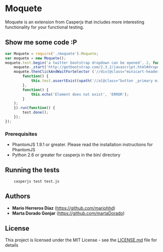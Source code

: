 # Moquete

Moquete is an extension from Casperjs that includes more interesting functionality for your functional testing.

## Show me some code :P

```javascript
var Moquete = require('./moquete').Moquete;
var moquete = new Moquete();
moquete.test.begin('a twitter bootstrap dropdown can be opened', 2, function(test) {
    moquete._start('http://getbootstrap.com/2.3.2/javascript.html#dropdowns');
    moquete.thenClickAndWaitForSelector ('//div[@class="minicart-header js-show-minicart"]', '//a[@class="button _primary minicart-buy_cart js-go-to-full-cart"]', 
        function() {
            this.test.assertExist(xpath('//a[@class="button _primary minicart-buy_cart js-go-to-full-cart"]'), 'Button is present');
        },
        function() {
            this.echo('Element does not exist', 'ERROR');
        }
    );
    }).run(function() {
        test.done();
    });
});
```
### Prerequisites

- PhantomJS 1.9.1 or greater. Please read the installation instructions for PhantomJS
- Python 2.6 or greater for casperjs in the bin/ directory

## Running the tests

```shell
    casperjs test test.js
``` 

## Authors

* **Mario Herreros Díaz** (https://github.com/mariohhd)
* **Marta Dorado Gonjar** (https://github.com/martaDorado)

## License

This project is licensed under the MIT License - see the [LICENSE.md](LICENSE.md) file for details
